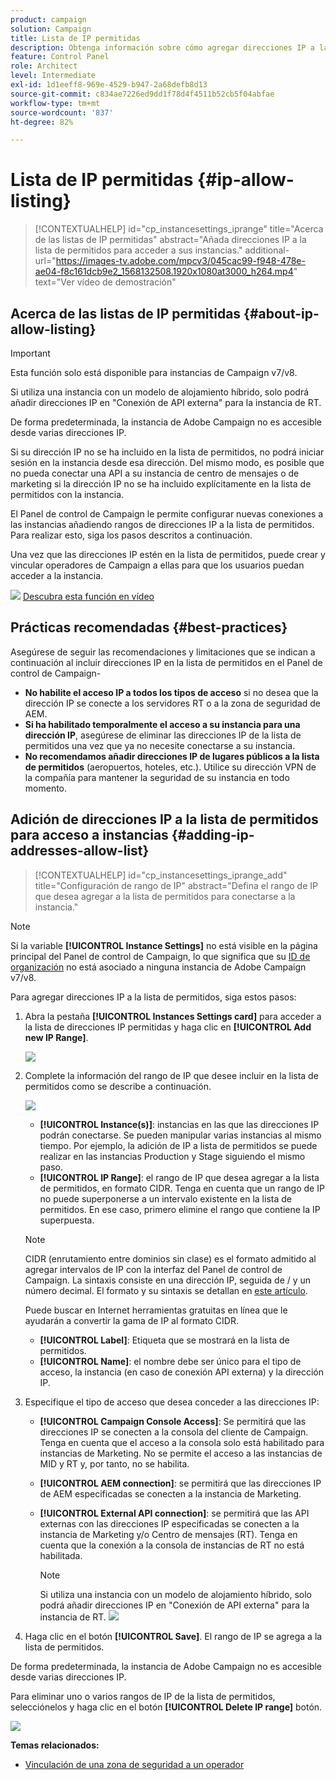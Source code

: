 ```yaml
---
product: campaign
solution: Campaign
title: Lista de IP permitidas
description: Obtenga información sobre cómo agregar direcciones IP a la lista de permitidos en el Panel de control de Campaign para obtener acceso a instancias.
feature: Control Panel
role: Architect
level: Intermediate
exl-id: 1d1eeff8-969e-4529-b947-2a68defb8d13
source-git-commit: c834ae7226ed9dd1f78d4f4511b52cb5f04abfae
workflow-type: tm+mt
source-wordcount: '837'
ht-degree: 82%

---
```


# Lista de IP permitidas {#ip-allow-listing}

>[!CONTEXTUALHELP]
>id="cp_instancesettings_iprange"
>title="Acerca de las listas de IP permitidas"
>abstract="Añada direcciones IP a la lista de permitidos para acceder a sus instancias."
>additional-url="https://images-tv.adobe.com/mpcv3/045cac99-f948-478e-ae04-f8c161dcb9e2_1568132508.1920x1080at3000_h264.mp4" text="Ver vídeo de demostración"

## Acerca de las listas de IP permitidas {#about-ip-allow-listing}

>[!IMPORTANT]
>
>Esta función solo está disponible para instancias de Campaign v7/v8.
>
>Si utiliza una instancia con un modelo de alojamiento híbrido, solo podrá añadir direcciones IP en &quot;Conexión de API externa&quot; para la instancia de RT.

De forma predeterminada, la instancia de Adobe Campaign no es accesible desde varias direcciones IP.

Si su dirección IP no se ha incluido en la lista de permitidos, no podrá iniciar sesión en la instancia desde esa dirección. Del mismo modo, es posible que no pueda conectar una API a su instancia de centro de mensajes o de marketing si la dirección IP no se ha incluido explícitamente en la lista de permitidos con la instancia.

El Panel de control de Campaign le permite configurar nuevas conexiones a las instancias añadiendo rangos de direcciones IP a la lista de permitidos. Para realizar esto, siga los pasos descritos a continuación.

Una vez que las direcciones IP estén en la lista de permitidos, puede crear y vincular operadores de Campaign a ellas para que los usuarios puedan acceder a la instancia.

![](assets/do-not-localize/how-to-video.png) [Descubra esta función en vídeo](https://experienceleague.adobe.com/docs/campaign-classic-learn/control-panel/instance-settings/ip-allow-listing.html#instance-settings)

## Prácticas recomendadas {#best-practices}

Asegúrese de seguir las recomendaciones y limitaciones que se indican a continuación al incluir direcciones IP en la lista de permitidos en el Panel de control de Campaign-

* **No habilite el acceso IP a todos los tipos de acceso** si no desea que la dirección IP se conecte a los servidores RT o a la zona de seguridad de AEM.
* **Si ha habilitado temporalmente el acceso a su instancia para una dirección IP**, asegúrese de eliminar las direcciones IP de la lista de permitidos una vez que ya no necesite conectarse a su instancia.
* **No recomendamos añadir direcciones IP de lugares públicos a la lista de permitidos** (aeropuertos, hoteles, etc.). Utilice su dirección VPN de la compañía para mantener la seguridad de su instancia en todo momento.

## Adición de direcciones IP a la lista de permitidos para acceso a instancias {#adding-ip-addresses-allow-list}

>[!CONTEXTUALHELP]
>id="cp_instancesettings_iprange_add"
>title="Configuración de rango de IP"
>abstract="Defina el rango de IP que desea agregar a la lista de permitidos para conectarse a la instancia."

>[!NOTE]
>
>Si la variable **[!UICONTROL Instance Settings]** no está visible en la página principal del Panel de control de Campaign, lo que significa que su [ID de organización](https://experienceleague.adobe.com/docs/core-services/interface/administration/organizations.html?lang=es) no está asociado a ninguna instancia de Adobe Campaign v7/v8.

Para agregar direcciones IP a la lista de permitidos, siga estos pasos:

1. Abra la pestaña **[!UICONTROL Instances Settings card]** para acceder a la lista de direcciones IP permitidas y haga clic en **[!UICONTROL Add new IP Range]**.



   ![](assets/ip_whitelist_list1.png)

1. Complete la información del rango de IP que desee incluir en la lista de permitidos como se describe a continuación.

   ![](assets/ip_whitelist_add1.png)

   * **[!UICONTROL Instance(s)]**: instancias en las que las direcciones IP podrán conectarse. Se pueden manipular varias instancias al mismo tiempo. Por ejemplo, la adición de IP a lista de permitidos se puede realizar en las instancias Production y Stage siguiendo el mismo paso.
   * **[!UICONTROL IP Range]**: el rango de IP que desea agregar a la lista de permitidos, en formato CIDR. Tenga en cuenta que un rango de IP no puede superponerse a un intervalo existente en la lista de permitidos. En ese caso, primero elimine el rango que contiene la IP superpuesta.

   >[!NOTE]
   >
   >CIDR (enrutamiento entre dominios sin clase) es el formato admitido al agregar intervalos de IP con la interfaz del Panel de control de Campaign. La sintaxis consiste en una dirección IP, seguida de / y un número decimal. El formato y su sintaxis se detallan en [este artículo](https://whatismyipaddress.com/cidr).
   >
   >Puede buscar en Internet herramientas gratuitas en línea que le ayudarán a convertir la gama de IP al formato CIDR.

   * **[!UICONTROL Label]**: Etiqueta que se mostrará en la lista de permitidos.
   * **[!UICONTROL Name]**: el nombre debe ser único para el tipo de acceso, la instancia (en caso de conexión API externa) y la dirección IP.


1. Especifique el tipo de acceso que desea conceder a las direcciones IP:

   * **[!UICONTROL Campaign Console Access]**: Se permitirá que las direcciones IP se conecten a la consola del cliente de Campaign. Tenga en cuenta que el acceso a la consola solo está habilitado para instancias de Marketing. No se permite el acceso a las instancias de MID y RT y, por tanto, no se habilita.
   * **[!UICONTROL AEM connection]**: se permitirá que las direcciones IP de AEM especificadas se conecten a la instancia de Marketing.
   * **[!UICONTROL External API connection]**: se permitirá que las API externas con las direcciones IP especificadas se conecten a la instancia de Marketing y/o Centro de mensajes (RT). Tenga en cuenta que la conexión a la consola de instancias de RT no está habilitada.

      >[!NOTE]
      >
      >Si utiliza una instancia con un modelo de alojamiento híbrido, solo podrá añadir direcciones IP en &quot;Conexión de API externa&quot; para la instancia de RT.
   ![](assets/ip_whitelist_acesstype.png)

1. Haga clic en el botón **[!UICONTROL Save]**. El rango de IP se agrega a la lista de permitidos.

   <!--![](assets/ip_whitelist_added.png)-->

De forma predeterminada, la instancia de Adobe Campaign no es accesible desde varias direcciones IP.

Para eliminar uno o varios rangos de IP de la lista de permitidos, selecciónelos y haga clic en el botón **[!UICONTROL Delete IP range]** botón.

![](assets/ip_whitelist_delete.png)

**Temas relacionados:**

* [Vinculación de una zona de seguridad a un operador](https://docs.campaign.adobe.com/doc/AC/en/INS_Additional_configurations_Configuring_Campaign_server.html#Linking_a_security_zone_to_an_operator)

